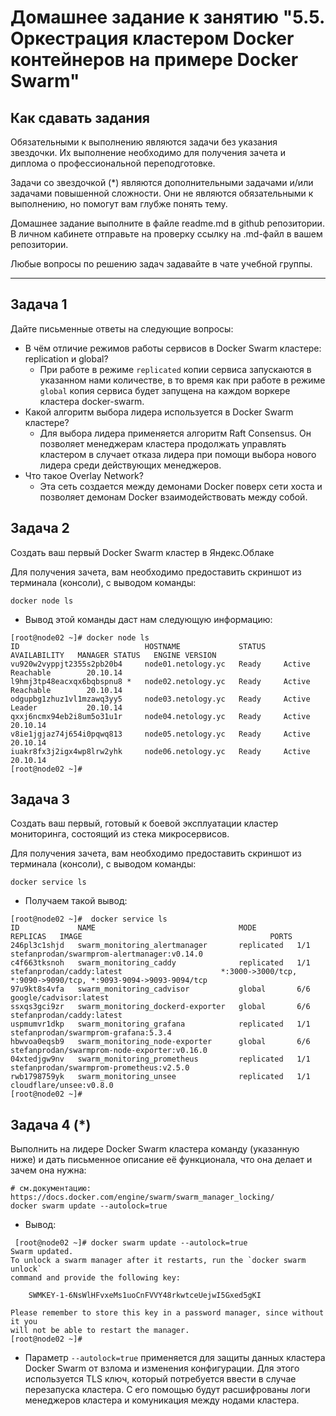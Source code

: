 # Домашнее задание к занятию "5.5. Оркестрация кластером Docker контейнеров на примере Docker Swarm"

## Как сдавать задания

Обязательными к выполнению являются задачи без указания звездочки. Их выполнение необходимо для получения зачета и диплома о профессиональной переподготовке.

Задачи со звездочкой (*) являются дополнительными задачами и/или задачами повышенной сложности. Они не являются обязательными к выполнению, но помогут вам глубже понять тему.

Домашнее задание выполните в файле readme.md в github репозитории. В личном кабинете отправьте на проверку ссылку на .md-файл в вашем репозитории.

Любые вопросы по решению задач задавайте в чате учебной группы.

---

## Задача 1

Дайте письменные ответы на следующие вопросы:

- В чём отличие режимов работы сервисов в Docker Swarm кластере: replication и global?
    * При работе в режиме `replicated` копии сервиса запускаются в указанном нами количестве, в то время как при работе в режиме `global` копия сервиса будет запущена на каждом воркере кластера docker-swarm.
- Какой алгоритм выбора лидера используется в Docker Swarm кластере?
    * Для выбора лидера применяется алгоритм Raft Consensus. Он позволяет менеджерам кластера продолжать управлять кластером в случает отказа лидера при помощи выбора нового лидера среди действующих менеджеров.
- Что такое Overlay Network?
    * Эта сеть создается между демонами Docker поверх сети хоста и позволяет демонам Docker взаимодействовать между собой.

## Задача 2

Создать ваш первый Docker Swarm кластер в Яндекс.Облаке

Для получения зачета, вам необходимо предоставить скриншот из терминала (консоли), с выводом команды:
```
docker node ls
```
* Вывод этой команды даст нам следующую информацию:
```shell
[root@node02 ~]# docker node ls
ID                            HOSTNAME             STATUS    AVAILABILITY   MANAGER STATUS   ENGINE VERSION
vu920w2vyppjt2355s2pb20b4     node01.netology.yc   Ready     Active         Reachable        20.10.14
l9hmj3tp48eacxqx6bqbspnu8 *   node02.netology.yc   Ready     Active         Reachable        20.10.14
odgupbg1zhuz1vl1mzawq3yy5     node03.netology.yc   Ready     Active         Leader           20.10.14
qxxj6ncmx94eb2i8um5o31u1r     node04.netology.yc   Ready     Active                          20.10.14
v8ie1jgjaz74j654i0pqwq813     node05.netology.yc   Ready     Active                          20.10.14
iuakr8fx3j2igx4wp8lrw2yhk     node06.netology.yc   Ready     Active                          20.10.14
[root@node02 ~]#
```

## Задача 3

Создать ваш первый, готовый к боевой эксплуатации кластер мониторинга, состоящий из стека микросервисов.

Для получения зачета, вам необходимо предоставить скриншот из терминала (консоли), с выводом команды:
```
docker service ls
```
* Получаем такой вывод:
```shell
[root@node02 ~]#  docker service ls
ID             NAME                                MODE         REPLICAS   IMAGE                                          PORTS
246pl3c1shjd   swarm_monitoring_alertmanager       replicated   1/1        stefanprodan/swarmprom-alertmanager:v0.14.0
c4f663tksnoh   swarm_monitoring_caddy              replicated   1/1        stefanprodan/caddy:latest                      *:3000->3000/tcp, *:9090->9090/tcp, *:9093-9094->9093-9094/tcp
97u9kt8s4vfa   swarm_monitoring_cadvisor           global       6/6        google/cadvisor:latest
ssxqs3gci9zr   swarm_monitoring_dockerd-exporter   global       6/6        stefanprodan/caddy:latest
uspmumvr1dkp   swarm_monitoring_grafana            replicated   1/1        stefanprodan/swarmprom-grafana:5.3.4
hbwvoa0eqsb9   swarm_monitoring_node-exporter      global       6/6        stefanprodan/swarmprom-node-exporter:v0.16.0
04xtedjgw9nv   swarm_monitoring_prometheus         replicated   1/1        stefanprodan/swarmprom-prometheus:v2.5.0
rwb1798759yk   swarm_monitoring_unsee              replicated   1/1        cloudflare/unsee:v0.8.0
[root@node02 ~]#

```
## Задача 4 (*)

Выполнить на лидере Docker Swarm кластера команду (указанную ниже) и дать письменное описание её функционала, что она делает и зачем она нужна:
```
# см.документацию: https://docs.docker.com/engine/swarm/swarm_manager_locking/
docker swarm update --autolock=true
```
* Вывод:
```shell
 [root@node02 ~]# docker swarm update --autolock=true
Swarm updated.
To unlock a swarm manager after it restarts, run the `docker swarm unlock`
command and provide the following key:

    SWMKEY-1-6NsWlHFvxeMs1uoCnFVVY48rkwtceUejwI5Gxed5gKI

Please remember to store this key in a password manager, since without it you
will not be able to restart the manager.
[root@node02 ~]#
```

* Параметр  `--autolock=true` применяется для защиты данных кластера Docker Swarm от взлома и изменения конфигурации. Для этого используется TLS ключ, который потребуется ввести в случае перезапуска кластера. С его помощью будут расшифрованы логи менеджеров кластера и комуникация между нодами кластера. 
